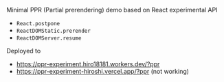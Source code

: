 Minimal PPR (Partial prerendering) demo based on React experimental API

- `React.postpone`
- `ReactDOMStatic.prerender`
- `ReactDOMServer.resume`

Deployed to

- https://ppr-experiment.hiro18181.workers.dev/?ppr
- https://ppr-experiment-hiroshi.vercel.app/?ppr (not working)
